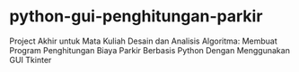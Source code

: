 # python-gui-penghitungan-parkir
Project Akhir untuk Mata Kuliah Desain dan Analisis Algoritma: Membuat Program Penghitungan Biaya Parkir Berbasis Python Dengan Menggunakan GUI Tkinter
